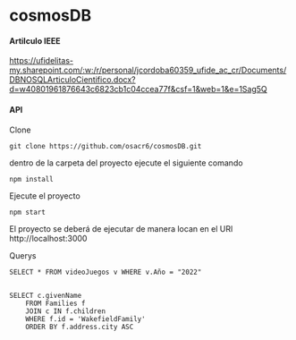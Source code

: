 # cosmosDB

#### Artilculo IEEE
https://ufidelitas-my.sharepoint.com/:w:/r/personal/jcordoba60359_ufide_ac_cr/Documents/DBNOSQLArticuloCientifico.docx?d=w40801961876643c6823cb1c04ccea77f&csf=1&web=1&e=1Sag5Q

#### API
Clone
```
git clone https://github.com/osacr6/cosmosDB.git
```
dentro de la carpeta del proyecto ejecute el siguiente comando
```
npm install
```
Ejecute el proyecto
```
npm start
```
El proyecto se deberá de ejecutar de manera locan en el URl http://localhost:3000


Querys
```
SELECT * FROM videoJuegos v WHERE v.Año = "2022"


SELECT c.givenName
    FROM Families f
    JOIN c IN f.children
    WHERE f.id = 'WakefieldFamily'
    ORDER BY f.address.city ASC

```